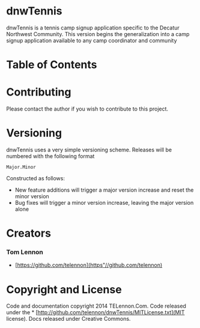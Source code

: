 # dnwTennis

dnwTennis is a tennis camp signup application specific to the Decatur Northwest Community.
This version begins the generalization into a camp signup application available to any 
camp coordinator and community

# Table of Contents

# Contributing

Please contact the author if you wish to contribute to this project.

# Versioning

dnwTennis uses a very simple versioning scheme.
Releases will be numbered with the following format

`Major.Minor`

Constructed as follows:
* New feature additions will trigger a major version increase and reset the minor version
* Bug fixes will trigger a minor version increase, leaving the major version alone

# Creators

### Tom Lennon
* [https://github.com/telennon](https"//github.com/telennon)

# Copyright and License

Code and documentation copyright 2014 TELennon.Com. Code released under the * [http://github.com/telennon/dnwTennis/MITLicense.txt](MIT license). Docs released under Creative Commons.